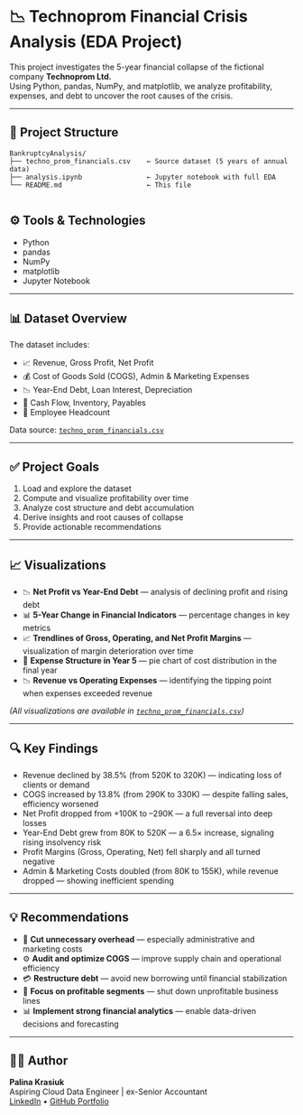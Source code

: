 # 📉 Technoprom Financial Crisis Analysis (EDA Project)

This project investigates the 5-year financial collapse of the fictional company **Technoprom Ltd.**  
Using Python, pandas, NumPy, and matplotlib, we analyze profitability, expenses, and debt to uncover the root causes of the crisis.

---

## 📁 Project Structure

```
BankruptcyAnalysis/
├── techno_prom_financials.csv    ← Source dataset (5 years of annual data)
├── analysis.ipynb                ← Jupyter notebook with full EDA
└── README.md                     ← This file


```

## ⚙️ Tools & Technologies

- Python  
- pandas  
- NumPy  
- matplotlib  
- Jupyter Notebook  

---

## 📊 Dataset Overview

The dataset includes:
- 📈 Revenue, Gross Profit, Net Profit
- 💰 Cost of Goods Sold (COGS), Admin & Marketing Expenses
- 📉 Year-End Debt, Loan Interest, Depreciation
- 🧾 Cash Flow, Inventory, Payables
- 👥 Employee Headcount

Data source: [`techno_prom_financials.csv`](techno_prom_financials.csv)

---

## ✅ Project Goals

1. Load and explore the dataset  
2. Compute and visualize profitability over time  
3. Analyze cost structure and debt accumulation  
4. Derive insights and root causes of collapse  
5. Provide actionable recommendations

---

## 📈 Visualizations

- 📉 **Net Profit vs Year-End Debt** — analysis of declining profit and rising debt  
- 📊 **5-Year Change in Financial Indicators** — percentage changes in key metrics  
- 📈 **Trendlines of Gross, Operating, and Net Profit Margins** — visualization of margin deterioration over time  
- 🥧 **Expense Structure in Year 5** — pie chart of cost distribution in the final year  
- 📉 **Revenue vs Operating Expenses** — identifying the tipping point when expenses exceeded revenue  

*(All visualizations are available in [`techno_prom_financials.csv`](techno_prom_financials.csv))*


---

## 🔍 Key Findings
-  Revenue declined by 38.5% (from 520K to 320K) — indicating loss of clients or demand
-  COGS increased by 13.8% (from 290K to 330K) — despite falling sales, efficiency worsened
-  Net Profit dropped from +100K to –290K — a full reversal into deep losses
-  Year-End Debt grew from 80K to 520K — a 6.5× increase, signaling rising insolvency risk
-  Profit Margins (Gross, Operating, Net) fell sharply and all turned negative
-  Admin & Marketing Costs doubled (from 80K to 155K), while revenue dropped — showing inefficient spending

---

## 💡 Recommendations

- 🧾 **Cut unnecessary overhead** — especially administrative and marketing costs  
- ⚙️ **Audit and optimize COGS** — improve supply chain and operational efficiency  
- 💳 **Restructure debt** — avoid new borrowing until financial stabilization  
- 🎯 **Focus on profitable segments** — shut down unprofitable business lines  
- 📊 **Implement strong financial analytics** — enable data-driven decisions and forecasting

---

## 👩‍💻 Author

**Palina Krasiuk**  
Aspiring Cloud Data Engineer | ex-Senior Accountant  
[LinkedIn](https://www.linkedin.com/in/palina-krasiuk-954404372/) • [GitHub Portfolio](https://github.com/CloudDataPalina)
